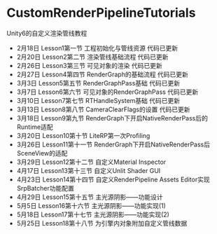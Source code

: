 # CustomRenderPipelineTutorials
Unity6的自定义渲染管线教程

* 2月18日 Lesson1第一节 工程初始化与管线资源 代码已更新
* 2月20日 Lesson2第二节 渲染管线基础流程 代码已更新
* 2月26日 Lesson3第三节 可见对象的渲染 代码已更新
* 2月27日 Lesson4第四节 RenderGraph的基础流程 代码已更新
* 3月3日  Lesson5第五节 RenderGraphPass基础 代码已更新
* 3月7日  Lesson6第六节 可见对象的RenderGraphPass 代码已更新
* 3月10日 Lesson7第七节 RTHandleSystem基础 代码已更新
* 3月13日 Lesson8第八节 CameraClearFlags的设置 代码已更新
* 3月18日 Lesson9第九节 RenderGraph下开启NativeRenderPass后的Runtime适配
* 3月20日 Lesson10第十节 LiteRP第一次Profiling
* 3月26日 Lesson11第十一节 RenderGraph下开启NativeRenderPass后SceneView的适配
* 3月29日 Lesson12第十二节 自定义Material Inspector
* 4月17日 Lesson13第十三节 自定义Unlit Shader GUI
* 4月23日 Lesson14第十四节 自定义RenderPipeline Assets Editor实现SrpBatcher功能配置
* 4月29日 Lesson15第十五节 主光源阴影——功能设计
* 5月5日 Lesson16第十六节 主光源阴影——功能实现(1)
* 5月18日 Lesson17第十七节 主光源阴影——功能实现(2)
* 5月25日 Lesson18第十八节 为引擎内对象附加自定义管线数据

